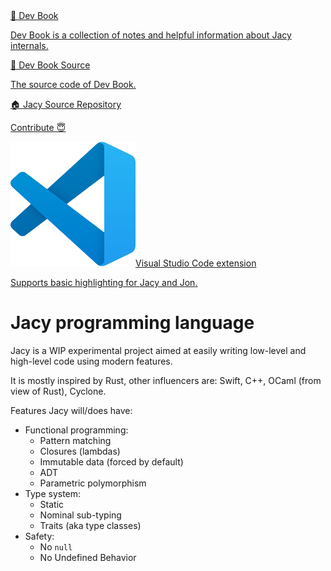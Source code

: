 <div class="books">
    <a class="book-link" href="/Jacy-Dev-Book">
        <span class="title">📓 Dev Book</span>
        <p class="description">
            Dev Book is a collection of notes and helpful information about <span class="jacy-logo">Jacy</span> internals.
        </p>
    </a>
    <a class="book-link" href="https://github.com/jacylang/Jacy-Dev-Book">
        <span class="title">📝 Dev Book Source</span>
        <p class="description">
            The source code of Dev Book.
        </p>
    </a>
    <a class="book-link" href="https://github.com/jacylang/Jacy">
        <span class="title">🏠 <span class="jacy-logo">Jacy</span> Source Repository</span>
        <p class="description">
            Contribute 😇
        </p>
    </a>
    <a class="book-link" href="https://marketplace.visualstudio.com/items?itemName=jacy-lang.jacy-lang">
        <span class="title"><img src="assets/img/vscode.svg"><span>Visual Studio Code extension</span></span>
        <p class="description">
            Supports basic highlighting for <span class="jacy-logo">Jacy</span> and <span class="jacy-logo">Jon</span>.
        </p>
    </a>
</div>

# <span class="jacy-logo">Jacy</span> programming language

<span class="jacy-logo">Jacy</span> is a WIP experimental project aimed at easily writing low-level and high-level code using modern features.

It is mostly inspired by <span class="rust-logo">Rust</span>, other influencers are: Swift, C++, OCaml (from view of Rust), Cyclone.

Features <span class="jacy-logo">Jacy</span> will/does have:
- Functional programming:
  - Pattern matching
  - Closures (lambdas)
  - Immutable data (forced by default)
  - ADT
  - Parametric polymorphism
- Type system:
  - Static
  - Nominal sub-typing
  - Traits (aka type classes)
- Safety:
  - No `null`
  - No Undefined Behavior


<div class="flame"></div>
